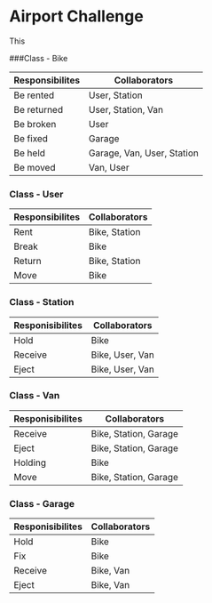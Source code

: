 Airport Challenge
========================

This 




###Class - Bike

Responsibilites             | Collaborators
----------------------------|------------------
Be rented                   | User, Station
Be returned                 | User, Station, Van
Be broken                   | User
Be fixed                    | Garage
Be held                     | Garage, Van, User, Station
Be moved                    | Van, User

### Class - User

Responsibilites     | Collaborators
--------------------|------------------------
Rent                |  Bike, Station
Break               |  Bike
Return              |  Bike, Station
Move                |  Bike

### Class - Station 

Responisibilites        |Collaborators
------------------------|------------------
Hold                    | Bike
Receive                 | Bike, User, Van
Eject                   | Bike, User, Van

### Class - Van 

Responisibilites        |Collaborators
------------------------|------------------
Receive                 | Bike, Station, Garage
Eject                   | Bike, Station, Garage
Holding                 | Bike
Move                    | Bike, Station, Garage

### Class - Garage 

Responisibilites        |Collaborators
------------------------|------------------
Hold                    | Bike
Fix                     | Bike
Receive                 | Bike, Van
Eject                   | Bike, Van